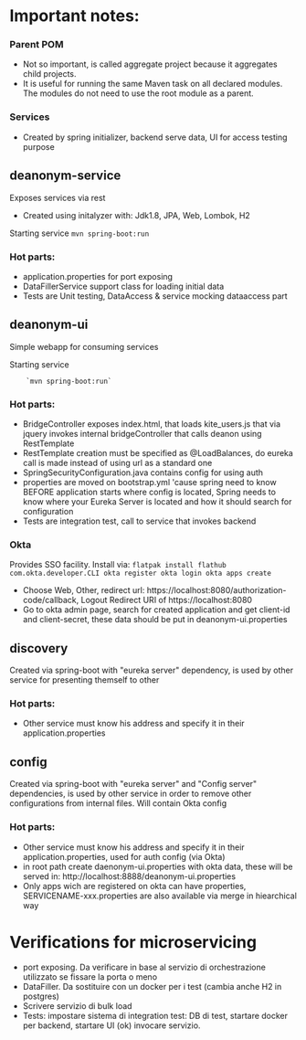 # Important notes:
### Parent POM
* Not so important, is called aggregate project because it aggregates child projects. 
* It is useful for running the same Maven task on all declared modules. The modules do not need to use the root module as a parent.
### Services 
* Created by spring initializer, backend serve data, UI for access testing purpose

## deanonym-service
Exposes services via rest
* Created using initalyzer with: Jdk1.8, JPA, Web, Lombok, H2

Starting service `mvn spring-boot:run`

### Hot parts:
* application.properties for port exposing
* DataFillerService support class for loading initial data
* Tests are Unit testing, DataAccess & service mocking dataaccess part

## deanonym-ui
Simple webapp for consuming services

Starting service

        `mvn spring-boot:run`

### Hot parts:
* BridgeController exposes index.html, that loads kite_users.js that via jquery invokes internal bridgeController that calls deanon using RestTemplate
* RestTemplate creation must be specified as @LoadBalances, do eureka call is made instead of using url as a standard one
* SpringSecurityConfiguration.java contains config for using auth
* properties are moved on bootstrap.yml 'cause spring need to know BEFORE application starts where config is located, Spring needs to know where your Eureka Server is located and how it should search for configuration 
* Tests are integration test, call to service that invokes backend

### Okta
Provides SSO facility. Install via:
`
flatpak install flathub com.okta.developer.CLI
okta register
okta login
okta apps create
`
* Choose Web, Other, redirect url: https://localhost:8080/authorization-code/callback, Logout Redirect URI of https://localhost:8080
* Go to okta admin page, search for created application and get client-id and client-secret, these data should be put in deanonym-ui.properties


## discovery
Created via spring-boot with "eureka server" dependency, is used by other service for presenting themself to other
### Hot parts:
* Other service must know his address and specify it in their application.properties

## config
Created via spring-boot with "eureka server" and "Config server" dependencies, is used by other service in order to remove other configurations from internal files.
Will contain Okta config

### Hot parts:
* Other service must know his address and specify it in their application.properties, used for auth config (via Okta)
* in root path create daenonym-ui.properties with okta data, these will be served in: http://localhost:8888/deanonym-ui.properties
* Only apps wich are registered on okta can have properties, SERVICENAME-xxx.properties are also available via merge in hiearchical way


# Verifications for microservicing
* port exposing. Da verificare in base al servizio di orchestrazione utilizzato se fissare la porta o meno
* DataFiller. Da sostituire con un docker per i test (cambia anche H2 in postgres)
* Scrivere servizio di bulk load
* Tests: impostare sistema di integration test: DB di test, startare docker per backend, startare UI (ok) invocare servizio. 
